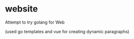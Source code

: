 # website
Attempt to try golang for Web 

(used go templates and vue for creating dynamic paragraphs) 

